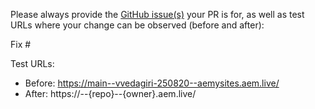 Please always provide the [GitHub issue(s)](../issues) your PR is for, as well as test URLs where your change can be observed (before and after):

Fix #<gh-issue-id>

Test URLs:
- Before: https://main--vvedagiri-250820--aemysites.aem.live/
- After: https://<branch>--{repo}--{owner}.aem.live/
